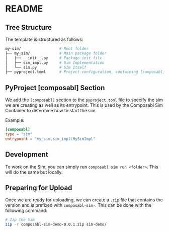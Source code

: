 # README

## Tree Structure

The template is structured as follows:

```bash
my-sim/                 # Root folder
├── my_sim/             # Main package folder
│   ├── __init__.py     # Package init file
│   ├── sim_impl.py     # Sim Implementation
│   └── sim.py          # Sim Itself
├── pyproject.toml      # Project configuration, containing [composabl]
```

## PyProject [composabl] Section

We add the `[composabl]` section to the `pyproject.toml` file to specify the sim we are creating as well as its entrypoint. This is used by the Composabl Sim Container to determine how to start the sim.

Example:

```toml
[composabl]
type = "sim"
entrypoint = "my_sim.sim_impl:MySimImpl"
```

## Development

To work on the Sim, you can simply run `composabl sim run <folder>`. This will do the same but locally.

## Preparing for Upload

Once we are ready for uploading, we can create a `.zip` file that contains the version and is prefixed with `composabl-sim-`. This can be done with the following command:

```bash
# Zip the Sim
zip -r composabl-sim-demo-0.0.1.zip sim-demo/
```
